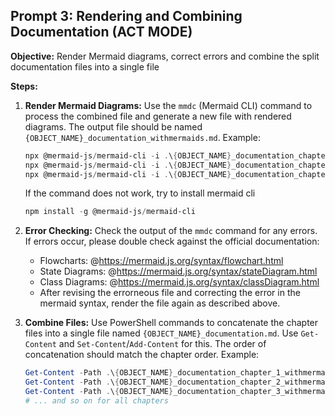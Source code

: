 ## Prompt 3: Rendering and Combining Documentation (ACT MODE)

**Objective:** Render Mermaid diagrams, correct errors and combine the split documentation files into a single file 

**Steps:**


1.  **Render Mermaid Diagrams:** Use the `mmdc` (Mermaid CLI) command to process the combined file and generate a new file with rendered diagrams. The output file should be named `{OBJECT_NAME}_documentation_withmermaids.md`. Example:
     ```powershell
    npx @mermaid-js/mermaid-cli -i .\{OBJECT_NAME}_documentation_chapter_1.md -o .\{OBJECT_NAME}_documentation_chapter_1_withmermaids.md
    npx @mermaid-js/mermaid-cli -i .\{OBJECT_NAME}_documentation_chapter_2.md -o .\{OBJECT_NAME}_documentation_chapter_2_withmermaids.md
    npx @mermaid-js/mermaid-cli -i .\{OBJECT_NAME}_documentation_chapter_3.md -o .\{OBJECT_NAME}_documentation_chapter_3_withmermaids.md
    ```

    If the command does not work, try to install mermaid cli
    ```powershell
    npm install -g @mermaid-js/mermaid-cli
    ```

2.  **Error Checking:** Check the output of the `mmdc` command for any errors. If errors occur, please double check against the official documentation:
    - Flowcharts: @https://mermaid.js.org/syntax/flowchart.html
    - State Diagrams: @https://mermaid.js.org/syntax/stateDiagram.html
    - Class Diagrams: @https://mermaid.js.org/syntax/classDiagram.html
    - After revising the errorneous file and correcting the error in the mermaid syntax, render the file again as described above.

3.  **Combine Files:** Use PowerShell commands to concatenate the chapter files into a single file named `{OBJECT_NAME}_documentation.md`. Use `Get-Content` and `Set-Content`/`Add-Content` for this. The order of concatenation should match the chapter order. Example:
    ```powershell
    Get-Content -Path .\{OBJECT_NAME}_documentation_chapter_1_withmermaids.md | Set-Content -Path .\{OBJECT_NAME}_documentation.md
    Get-Content -Path .\{OBJECT_NAME}_documentation_chapter_2_withmermaids.md | Add-Content -Path .\{OBJECT_NAME}_documentation.md
    Get-Content -Path .\{OBJECT_NAME}_documentation_chapter_3_withmermaids.md | Add-Content -Path .\{OBJECT_NAME}_documentation.md
    # ... and so on for all chapters
    ```


